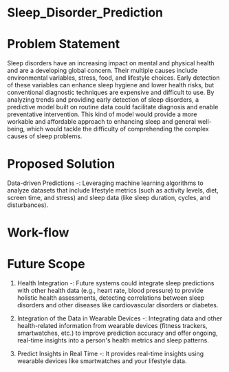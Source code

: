 # Sleep_Disorder_Prediction

# Problem Statement

Sleep disorders have an increasing impact on mental and physical health and are a developing global concern. Their multiple causes include environmental variables, stress, food, and lifestyle choices. Early detection of these variables can enhance sleep hygiene and lower health risks, but conventional diagnostic techniques are expensive and difficult to use. By analyzing trends and providing early detection of sleep disorders, a predictive model built on routine data could facilitate diagnosis and enable preventative intervention. This kind of model would provide a more workable and affordable approach to enhancing sleep and general well-being, which would tackle the difficulty of comprehending the complex causes of sleep problems.

# Proposed Solution

Data-driven Predictions -: Leveraging machine learning algorithms to analyze datasets that include lifestyle metrics (such as activity levels, diet, screen time, and stress) and sleep data (like sleep duration, cycles, and disturbances).

# Work-flow

# Future Scope

1. Health Integration -: Future systems could integrate sleep predictions with other health data (e.g., heart rate, blood pressure) to provide holistic health assessments, detecting correlations between sleep 
   disorders and other diseases like cardiovascular disorders or diabetes.


2. Integration of the Data in Wearable Devices -: Integrating data and other health-related information from wearable devices (fitness trackers, smartwatches, etc.) to improve prediction accuracy and offer ongoing, 
   real-time insights into a person's health metrics and sleep patterns.

3. Predict Insights in Real Time -: It provides real-time insights using wearable devices like smartwatches and your lifestyle data. 

